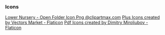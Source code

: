 ### Icons

[Lower Nursery - Open Folder Icon Png @clipartmax.com](https://www.clipartmax.com/middle/m2i8N4Z5m2i8i8d3_lower-nursery-open-folder-icon-png/)
[Plus Icons created by Vectors Market - Flaticon](https://www.flaticon.com/de/kostenlose-icons/plus)
[Pdf Icons created by Dimitry Miroliubov - Flaticon](https://www.flaticon.com/de/kostenlose-icons/pdf)
